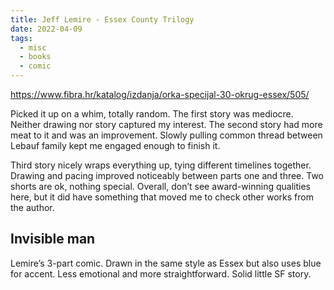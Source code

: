 ```yaml
---
title: Jeff Lemire - Essex County Trilogy
date: 2022-04-09
tags:
  - misc
  - books
  - comic
---
```


https://www.fibra.hr/katalog/izdanja/orka-specijal-30-okrug-essex/505/

Picked it up on a whim, totally random. The first story was mediocre. Neither drawing nor story captured my interest. The second story had more meat to it and was an improvement. Slowly pulling common thread between Lebauf family kept me engaged enough to finish it.

Third story nicely wraps everything up, tying different timelines together. Drawing and pacing improved noticeably between parts one and three. Two shorts are ok, nothing special. Overall, don’t see award-winning qualities here, but it did have something that moved me to check other works from the author.

## Invisible man

Lemire’s 3-part comic. Drawn in the same style as Essex but also uses blue for accent. Less emotional and more straightforward. Solid little SF story.
